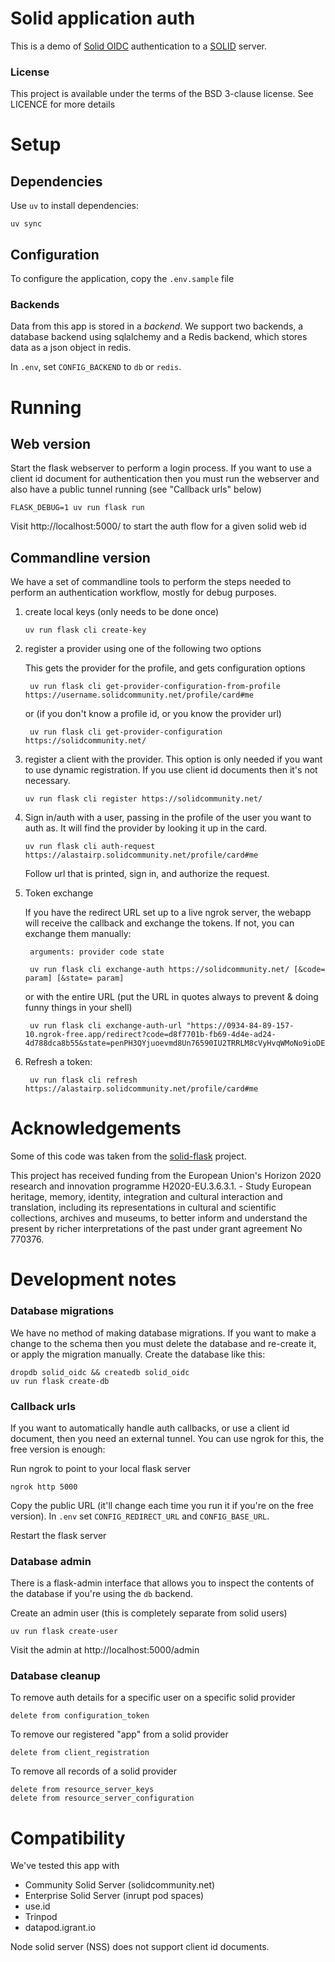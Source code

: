 # Solid application auth

This is a demo of [Solid OIDC](https://solid.github.io/solid-oidc/)
authentication to a [SOLID](https://solidproject.org/) server.


### License
This project is available under the terms of the BSD 3-clause license. See LICENCE for more details

# Setup

## Dependencies

Use `uv` to install dependencies:

    uv sync

## Configuration

To configure the application, copy the `.env.sample` file

### Backends

Data from this app is stored in a _backend_. We support two backends, a database backend using sqlalchemy
and a Redis backend, which stores data as a json object in redis.

In `.env`, set `CONFIG_BACKEND` to `db` or `redis`.

# Running

## Web version

Start the flask webserver to perform a login process. If you want to use a client id document for authentication
then you must run the webserver and also have a public tunnel running (see "Callback urls" below)

    FLASK_DEBUG=1 uv run flask run

Visit http://localhost:5000/ to start the auth flow for a given solid web id

## Commandline version

We have a set of commandline tools to perform the steps needed to perform an authentication workflow, mostly for debug purposes.

1. create local keys (only needs to be done once)

       uv run flask cli create-key

2. register a provider using one of the following two options

    This gets the provider for the profile, and gets configuration options

        uv run flask cli get-provider-configuration-from-profile https://username.solidcommunity.net/profile/card#me

    or (if you don't know a profile id, or you know the provider url)

        uv run flask cli get-provider-configuration https://solidcommunity.net/

3. register a client with the provider. This option is only needed if you want to use dynamic registration. If you use client id documents then it's not necessary.

       uv run flask cli register https://solidcommunity.net/

4. Sign in/auth with a user, passing in the profile of the user you want to auth as. It will find the provider by looking it up in the card.

       uv run flask cli auth-request https://alastairp.solidcommunity.net/profile/card#me

    Follow url that is printed, sign in, and authorize the request.

5. Token exchange

    If you have the redirect URL set up to a live ngrok server, the webapp will receive the callback and exchange the tokens. If not, you can exchange them manually:

        arguments: provider code state

        uv run flask cli exchange-auth https://solidcommunity.net/ [&code= param] [&state= param]

    or with the entire URL (put the URL in quotes always to prevent & doing funny things in your shell)

        uv run flask cli exchange-auth-url "https://0934-84-89-157-10.ngrok-free.app/redirect?code=d8f7701b-fb69-4d4e-ad24-4d788dca8b55&state=penPH3QYjuoevmd8Un76590IU2TRRLM8cVyHvqWMoNo9ioDEdgA&iss=https%3A%2F%2Flogin.inrupt.com"

6. Refresh a token:

	    uv run flask cli refresh https://alastairp.solidcommunity.net/profile/card#me


# Acknowledgements

Some of this code was taken from the [solid-flask](https://gitlab.com/agentydragon/solid-flask) project.

This project has received funding from the European Union's Horizon 2020 research and innovation programme
H2020-EU.3.6.3.1. - Study European heritage, memory, identity, integration and cultural interaction and translation,
including its representations in cultural and scientific collections, archives and museums, to better inform and
understand the present by richer interpretations of the past under grant agreement No 770376.


# Development notes

### Database migrations

We have no method of making database migrations. If you want to make a change to the schema then you must
delete the database and re-create it, or apply the migration manually. Create the database like this:

    dropdb solid_oidc && createdb solid_oidc
    uv run flask create-db

### Callback urls

If you want to automatically handle auth callbacks, or use a client id document, then you need an external tunnel.
You can use ngrok for this, the free version is enough:

Run ngrok to point to your local flask server

    ngrok http 5000

Copy the public URL (it'll change each time you run it if you're on the free version). In `.env`
set `CONFIG_REDIRECT_URL` and `CONFIG_BASE_URL`.

Restart the flask server


### Database admin
There is a flask-admin interface that allows you to inspect the contents of the database if you're using
the `db` backend.

Create an admin user (this is completely separate from solid users)

    uv run flask create-user

Visit the admin at http://localhost:5000/admin

### Database cleanup

To remove auth details for a specific user on a specific solid provider

    delete from configuration_token

To remove our registered "app" from a solid provider

    delete from client_registration

To remove all records of a solid provider

    delete from resource_server_keys
    delete from resource_server_configuration


# Compatibility

We've tested this app with

- Community Solid Server (solidcommunity.net)
- Enterprise Solid Server (inrupt pod spaces)
- use.id
- Trinpod
- datapod.igrant.io

Node solid server (NSS) does not support client id documents.